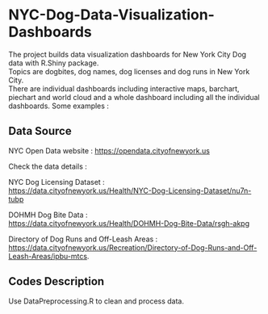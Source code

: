 # NYC-Dog-Data-Visualization-Dashboards
The project builds data visualization dashboards for New York City Dog data with R.Shiny package.    
Topics are dogbites, dog names, dog licenses and dog runs in New York City.     
There are individual dashboards including interactive maps, barchart, piechart and world cloud and a whole dashboard including
all the individual dashboards.
Some examples :   




## Data Source
NYC Open Data website : https://opendata.cityofnewyork.us     

Check the data details :        

  NYC Dog Licensing Dataset :     
  https://data.cityofnewyork.us/Health/NYC-Dog-Licensing-Dataset/nu7n-tubp    
  
  DOHMH Dog Bite Data :      
  https://data.cityofnewyork.us/Health/DOHMH-Dog-Bite-Data/rsgh-akpg     
  
  Directory of Dog Runs and Off-Leash Areas :     
  https://data.cityofnewyork.us/Recreation/Directory-of-Dog-Runs-and-Off-Leash-Areas/ipbu-mtcs.    

## Codes Description    

Use DataPreprocessing.R to clean and process data. 
  
